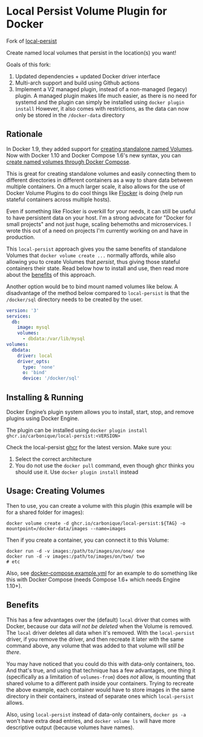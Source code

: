 # Local Persist Volume Plugin for Docker

Fork of [local-persist](https://github.com/MatchbookLab/local-persist)

Create named local volumes that persist in the location(s) you want!

Goals of this fork:

1. Updated dependencies + updated Docker driver interface
2. Multi-arch support and build using Github actions
3. Implement a V2 managed plugin, instead of a non-managed (legacy) plugin. A managed plugin makes life much easier, as there is no need for systemd and the plugin can simply be installed using `docker plugin install` However, it also comes with restrictions, as the data can now only be stored in the `/docker-data` directory

## Rationale

In Docker 1.9, they added support for [creating standalone named Volumes](https://docs.docker.com/engine/reference/commandline/volume_create/). Now with Docker 1.10 and Docker Compose 1.6's new syntax, you can [create named volumes through Docker Compose](https://docs.docker.com/compose/compose-file/#volume-configuration-reference).

This is great for creating standalone volumes and easily connecting them to different directories in different containers as a way to share data between multiple containers. On a much larger scale, it also allows for the use of Docker Volume Plugins to do cool things like [Flocker](https://github.com/ClusterHQ/flocker) is doing (help run stateful containers across multiple hosts).

Even if something like Flocker is overkill for your needs, it can still be useful to have persistent data on your host. I'm a strong advocate for "Docker for small projects" and not just huge, scaling behemoths and microservices. I wrote this out of a need on projects I'm currently working on and have in production.

This `local-persist` approach gives you the same benefits of standalone Volumes that `docker volume create ...` normally affords, while also allowing you to create Volumes that *persist*, thus giving those stateful containers their state. Read below how to install and use, then read more about the [benefits](#benefits) of this approach.

Another option would be to bind mount named volumes like below. A disadvantage of the method below compared to `local-persist` is that the `/docker/sql` directory needs to be created by the user.

```yml
version: '3'
services:
  db:
    image: mysql
    volumes:
      - dbdata:/var/lib/mysql
volumes:
  dbdata:
    driver: local
    driver_opts:
      type: 'none'
      o: 'bind'
      device: '/docker/sql'
```



## Installing & Running

Docker Engine’s plugin system allows you to install, start, stop, and remove plugins using Docker Engine.

The plugin can be installed using `docker plugin install ghcr.io/carbonique/local-persist:<VERSION>`

Check the local-persist [ghcr](https://github.com/Carbonique/local-persist/pkgs/container/local-persist/versions) for the latest version. Make sure you:

1. Select the correct architecture
2. You do not use the `docker pull` command, even though ghcr thinks you should use it. Use `docker plugin install` instead

## Usage: Creating Volumes

Then to use, you can create a volume with this plugin (this example will be for a shared folder for images):

```shell
docker volume create -d ghcr.io/carbonique/local-persist:${TAG} -o mountpoint=/docker-data/images --name=images
```

Then if you create a container, you can connect it to this Volume:

```shell
docker run -d -v images:/path/to/images/on/one/ one
docker run -d -v images:/path/to/images/on/two/ two
# etc
```

Also, see [docker-compose.example.yml](docker-compose.example.yml) for an example to do something like this with Docker Compose (needs Compose 1.6+ which needs Engine 1.10+).

## Benefits

This has a few advantages over the (default) `local` driver that comes with Docker, because our data *will not be deleted* when the Volume is removed. The `local` driver deletes all data when it's removed. With the `local-persist` driver, if you remove the driver, and then recreate it later with the same command above, any volume that was added to that volume will *still be there*.

You may have noticed that you could do this with data-only containers, too. And that's true, and using that technique has a few advantages, one thing it (specifically as a limitation of `volumes-from`) does *not* allow, is mounting that shared volume to a different path inside your containers. Trying to recreate the above example, each container would have to store images in the same directory in their containers, instead of separate ones which `local-persist` allows.

Also, using `local-persist` instead of data-only containers, `docker ps -a` won't have extra dead entries, and `docker volume ls` will have more descriptive output (because volumes have names).
